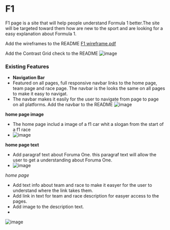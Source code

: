 # F1
F1 page is a site that will help people understand Formula 1 better.The site will be targeted toward them how are new to the sport and are looking for a easy explanation about Formula 1.

Add the wireframes to the README
[F1 wireframe.pdf](https://github.com/5undel/Learning-1/files/6980368/F1.wireframe.pdf)

Add the Contrast Grid check to the README
![image](https://user-images.githubusercontent.com/87757401/129438947-bf8396b0-496f-4b6c-8e80-9d47ed3ed4d3.png)

### Existing Features
- __Navigation Bar__
- Featured on all pages, full responsive navbar links to the home page, team page and race page. The navbar is the looks the same on all pages to make it easy to navigat.
- The navbar makes it easily for the user to navigate from page to page on all platforms.
Add the navbar to the README
![image](https://user-images.githubusercontent.com/87757401/129438912-750132a9-5534-47fe-9ca8-3ec0e507c4c6.png)


__home page image__
- The home page includ a image of a f1 car whit a slogan from the start of a f1 race
- ![image](https://user-images.githubusercontent.com/87757401/129479163-33459be5-f3df-4e6f-b220-9dc48a820bd3.png)


__home page text__
- Add paragraf text about Foruma One. this paragraf text will allow the user to get a understanding about Foruma One.
- ![image](https://user-images.githubusercontent.com/87757401/129480173-89faf67f-67d6-405b-a27d-6e3a408ec92c.png)

_home page_
- Add text info about team and race to make it easyer for the user to understand where the link takes them.
- Add link in text for team and race description for easyer access to the pages.
- Add image to the description text.
- 
![image](https://user-images.githubusercontent.com/87757401/129555195-8a4e8361-1c87-485e-a328-483ef67ae19e.png)
